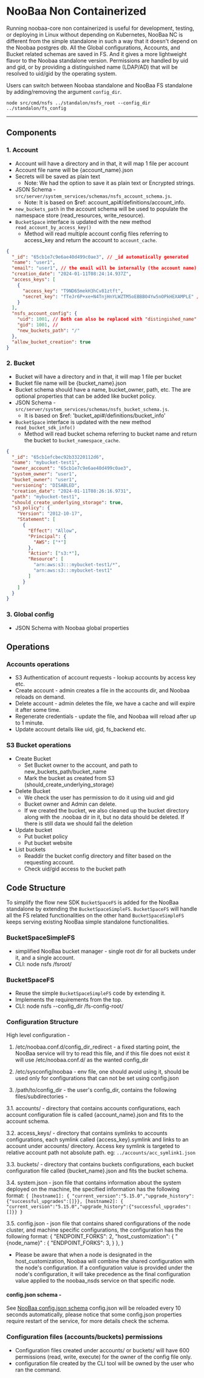 # NooBaa Non Containerized

Running noobaa-core non containerized is useful for development, testing, or deploying in Linux without depending on Kubernetes, NooBaa NC is different from the simple standalone in such a way that it doesn't depend on the Noobaa postgres db. All the Global configurations, Accounts, and Bucket related schemas are saved in FS. And it gives a more lightweight flavor to the Noobaa standalone version. Permissions are handled by uid and gid, or by providing a distinguished name (LDAP/AD) that will be resolved to uid/gid by the operating system.

Users can switch between Noobaa standalone and NooBaa FS standalone by adding/removing the argument `config_dir`.

```
node src/cmd/nsfs ../standalon/nsfs_root --config_dir ../standalon/fs_config

```

---

## Components

### 1. Account

- Account will have a directory and in that, it will map 1 file per account
- Account file name will be {account_name}.json
- Secrets will be saved as plain text
  - Note: We had the option to save it as plain text or Encrypted strings.
- JSON Schema - `src/server/system_services/schemas/nsfs_account_schema.js`.
  - Note: It is based on $ref: account_api#/definitions/account_info.
- `new_buckets_path` in the account schema will be used to populate the namespace store (read_resources, write_resource).
- `BucketSpace` interface is updated with the new method `read_account_by_access_key()`
  - Method will read multiple account config files referring to access_key and return the account to `account_cache`.

```json
{
  "_id": "65cb1e7c9e6ae40d499c0ae3", // _id automatically generated
  "name": "user1",
  "email": "user1", // the email will be internally (the account name), email will not be set by user
  "creation_date": "2024-01-11T08:24:14.937Z",
  "access_keys": [
    {
      "access_key": "T9ND65mekH3hCv81ztft",
      "secret_key": "fTeJr6P+xe+N4TnjHnYLWZTM5oEBBB04Yw5nOPkHEXAMPLE" //real secret_key would not have the suffix EXAMPLE
    }
  ],
  "nsfs_account_config": {
    "uid": 1001, // Both can also be replaced with "distingished_name": "unique_user1_name",
    "gid": 1001, //
    "new_buckets_path": "/"
  },
  "allow_bucket_creation": true
}
```

### 2. Bucket

- Bucket will have a directory and in that, it will map 1 file per bucket
- Bucket file name will be {bucket_name}.json
- Bucket schema should have a name, bucket_owner, path, etc. The are optional properties that can be added like bucket policy.
- JSON Schema - `src/server/system_services/schemas/nsfs_bucket_schema.js`.
  - It is based on $ref: 'bucket_api#/definitions/bucket_info'
- `BucketSpace` interface is updated with the new method `read_bucket_sdk_info()`
  - Method will read bucket schema referring to bucket name and return the bucket to `bucket_namespace_cache`.

```json
{
  "_id": "65cb1efcbec92b33220112d6",
  "name": "mybucket-test1",
  "owner_account": "65cb1e7c9e6ae40d499c0ae3",
  "system_owner": "user1",
  "bucket_owner": "user1",
  "versioning": "DISABLED",
  "creation_date": "2024-01-11T08:26:16.9731",
  "path": "mybucket-test1",
  "should_create_underlying_storage": true,
  "s3_policy": {
    "Version": "2012-10-17",
    "Statement": [
      {
        "Effect": "Allow",
        "Principal": {
          "AWS": ["*"]
        },
        "Action": ["s3:*"],
        "Resource": [
          "arn:aws:s3:::mybucket-test1/*",
          "arn:aws:s3:::mybucket-test1"
        ]
      }
    ]
  }
}
```

### 3. Global config

- JSON Schema with Noobaa global properties

## Operations

### Accounts operations

- S3 Authentication of account requests - lookup accounts by access key etc.
- Create account - admin creates a file in the accounts dir, and Noobaa reloads on demand.
- Delete account - admin deletes the file, we have a cache and will expire it after some time.
- Regenerate credentials - update the file, and Noobaa will reload after up to 1 minute.
- Update account details like uid, gid, fs_backend etc.

### S3 Bucket operations

- Create Bucket
  - Set Bucket owner to the account, and path to new_buckets_path/bucket_name
  - Mark the bucket as created from S3 (should_create_underlying_storage)
- Delete Bucket
  - We check the user has permission to do it using uid and gid
  - Bucket owner and Admin can delete.
  - If we created the bucket, we also cleaned up the bucket directory along with the .noobaa dir in it, but no data should be deleted. If there is still data we should fail the deletion
- Update bucket
  - Put bucket policy
  - Put bucket website
- List buckets
  - Readdir the bucket config directory and filter based on the requesting account.
  - Check uid/gid access to the bucket path

## Code Structure

To simplify the flow new SDK `BucketSpaceFS` is added for the NooBaa standalone by extending the `BucketSpaceSimpleFS`. `BucketSpaceFS` will handle all the FS related functionalities on the other hand `BucketSpaceSimpleFS` keeps serving existing NooBaa simple standalone functionalities.

### BucketSpaceSimpleFS

- simplified NooBaa bucket manager - single root dir for all buckets under it, and a single account.
- CLI: node nsfs /fsroot/

### BucketSpaceFS

- Reuse the simple `BucketSpaceSimpleFS` code by extending it.
- Implements the requirements from the top.
- CLI: node nsfs --config_dir /fs-config-root/

### Configuration Structure

High level configuration -

1. /etc/noobaa.conf.d/config_dir_redirect - a fixed starting point, the NooBaa service will try to read this file, and if this file does not exist it will use /etc/noobaa.conf.d/ as the wanted config_dir

2. /etc/sysconfig/noobaa - env file, one should avoid using it, should be used only for configurations that can not be set using config.json

3. /path/to/config_dir - the user's config_dir, contains the following files/subdirectories -

3.1. accounts/ - directory that contains accounts configurations, each account configuration file is called {account_name}.json and fits to the account schema.

3.2. access_keys/ - directory that contains symlinks to accounts configurations, each symlink called {access_key}.symlink and links to an account under accounts/ directory. Access key symlink is targeted to relative account path not absolute path. eg: `../accounts/acc_symlink1.json`

3.3. buckets/ - directory that contains buckets configurations, each bucket configuration file called {bucket_name}.json and fits the bucket schema.

3.4. system.json - json file that contains information about the system deployed on the machine, the specified information has the following format:
`{ [hostname1]: { "current_version":"5.15.0","upgrade_history":{"successful_upgrades":[]}},
   [hostname2]: { "current_version":"5.15.0","upgrade_history":{"successful_upgrades":[]}}
}`

3.5. config.json - json file that contains shared configurations of the node cluster, and machine specific configurations, the configuration has the following format:
{
"ENDPOINT_FORKS": 2,
"host_customization": {
"{node_name}" : {
"ENDPOINT_FORKS": 3,
}
},
}

- Please be aware that when a node is designated in the host_customization, Noobaa will combine the shared configuration with the node's configuration. If a configuration value is provided under the node's configuration, it will take precedence as the final configuration value applied to the noobaa_nsds service on that specific node.

#### config.json schema -

See [NooBaa config.json schema](https://github.com/noobaa/noobaa-core/src/server/object_services/schemas/nsfs_config_schema.js)
config.json will be reloaded every 10 seconds automatically, please notice that some config.json properties require restart of the service, for more details check the schema.

### Configuration files (accounts/buckets) permissions

- Configuration files created under accounts/ or buckets/ will have 600 permissions (read, write, execute) for the owner of the config file only.
- configuration file created by the CLI tool will be owned by the user who ran the command.
